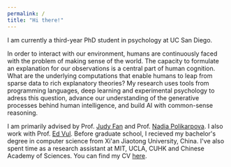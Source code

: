 ```yaml
---
permalink: /
title: "Hi there!"
---
```


I am currently a third-year PhD student in psychology at UC San Diego.

In order to interact with our environment, humans are continuously faced with the problem of making sense of the world. The capacity to formulate an explanation for our observations is a central part of human cognition. What are the underlying computations that enable humans to leap from sparse data to rich explanatory theories? My research uses tools from programming languages, deep learning and experimental psychology to adress this question, advance our understanding of the generative processes behind human intelligence, and build AI with common-sense reasoning.

I am primarily advised by Prof. [Judy Fan](https://cogtoolslab.github.io) and Prof. [Nadia Polikarpova](https://cseweb.ucsd.edu/~npolikarpova/). I also work with Prof. [Ed Vul](http://www.evullab.org). Before graduate school, I recieved my bachelor's degree in computer science from Xi'an Jiaotong University, China. I've also spent time as a research assistant at MIT, UCLA, CUHK and Chinese Academy of Sciences. You can find my CV [here](https://haoliangwang.github.io/assets/cv/CV_Haoliang.pdf).